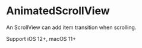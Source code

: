 # AnimatedScrollView

An ScrollView can add item transition when scrolling.

Support iOS 12+, macOS 11+
